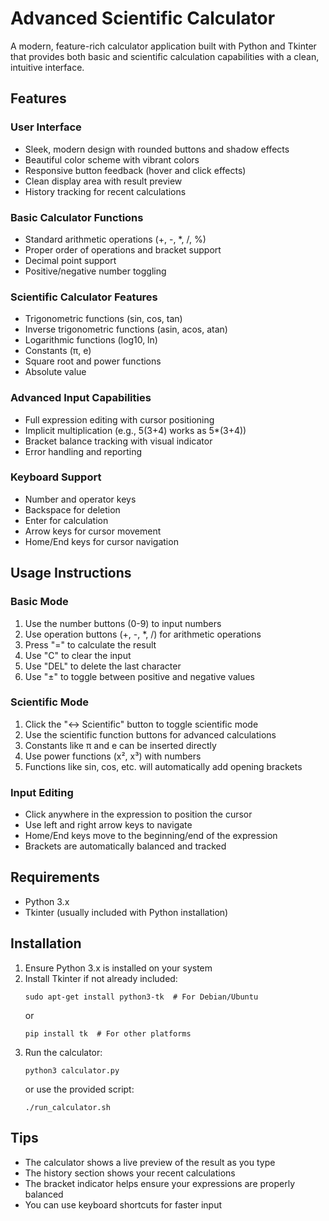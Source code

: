 # Advanced Scientific Calculator

A modern, feature-rich calculator application built with Python and Tkinter that provides both basic and scientific calculation capabilities with a clean, intuitive interface.

## Features

### User Interface
- Sleek, modern design with rounded buttons and shadow effects
- Beautiful color scheme with vibrant colors
- Responsive button feedback (hover and click effects)
- Clean display area with result preview
- History tracking for recent calculations

### Basic Calculator Functions
- Standard arithmetic operations (+, -, *, /, %)
- Proper order of operations and bracket support
- Decimal point support
- Positive/negative number toggling

### Scientific Calculator Features
- Trigonometric functions (sin, cos, tan)
- Inverse trigonometric functions (asin, acos, atan)
- Logarithmic functions (log10, ln)
- Constants (π, e)
- Square root and power functions
- Absolute value

### Advanced Input Capabilities
- Full expression editing with cursor positioning
- Implicit multiplication (e.g., 5(3+4) works as 5*(3+4))
- Bracket balance tracking with visual indicator
- Error handling and reporting

### Keyboard Support
- Number and operator keys
- Backspace for deletion
- Enter for calculation
- Arrow keys for cursor movement
- Home/End keys for cursor navigation

## Usage Instructions

### Basic Mode
1. Use the number buttons (0-9) to input numbers
2. Use operation buttons (+, -, *, /) for arithmetic operations
3. Press "=" to calculate the result
4. Use "C" to clear the input
5. Use "DEL" to delete the last character
6. Use "±" to toggle between positive and negative values

### Scientific Mode
1. Click the "↔ Scientific" button to toggle scientific mode
2. Use the scientific function buttons for advanced calculations
3. Constants like π and e can be inserted directly
4. Use power functions (x², x³) with numbers
5. Functions like sin, cos, etc. will automatically add opening brackets

### Input Editing
- Click anywhere in the expression to position the cursor
- Use left and right arrow keys to navigate
- Home/End keys move to the beginning/end of the expression
- Brackets are automatically balanced and tracked

## Requirements
- Python 3.x
- Tkinter (usually included with Python installation)

## Installation
1. Ensure Python 3.x is installed on your system
2. Install Tkinter if not already included:
   ```
   sudo apt-get install python3-tk  # For Debian/Ubuntu
   ```
   or
   ```
   pip install tk  # For other platforms
   ```
3. Run the calculator:
   ```
   python3 calculator.py
   ```
   or use the provided script:
   ```
   ./run_calculator.sh
   ```

## Tips
- The calculator shows a live preview of the result as you type
- The history section shows your recent calculations
- The bracket indicator helps ensure your expressions are properly balanced
- You can use keyboard shortcuts for faster input 